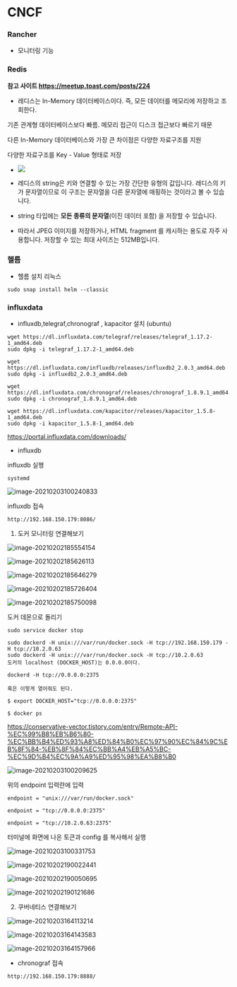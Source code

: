 # CNCF 

### Rancher 

- 모니터링 기능





### Redis

**참고 사이트 https://meetup.toast.com/posts/224**

- 레디스는 In-Memory 데이터베이스이다. 즉, 모든 데이터를 메모리에 저장하고 조회한다.

기존 관계형 데이터베이스보다 빠름. 메모리 접근이 디스크 접근보다 빠르기 때문

다른 In-Memory 데이터베이스와 가장 큰 차이점은 다양한 자료구조를 지원

다양한 자료구조를 Key - Value 형태로 저장



- ![](https://image.toast.com/aaaadh/real/2020/techblog/5%282%29.png)

- 레디스의 string은 키와 연결할 수 있는 가장 간단한 유형의 값입니다. 레디스의 키가 문자열이므로 이 구조는 문자열을 다른 문자열에 매핑하는 것이라고 볼 수 있습니다.

- string 타입에는 **모든 종류의 문자열**(이진 데이터 포함) 을 저장할 수 있습니다.

- 따라서 JPEG 이미지를 저장하거나, HTML fragment 를 캐시하는 용도로 자주 사용합니다. 저장할 수 있는 최대 사이즈는 512MB입니다.

  

### 헬름

- 헬름 설치 리눅스

```
sudo snap install helm --classic
```



### influxdata



- influxdb,telegraf,chronograf , kapacitor 설치 (ubuntu)

```
wget https://dl.influxdata.com/telegraf/releases/telegraf_1.17.2-1_amd64.deb
sudo dpkg -i telegraf_1.17.2-1_amd64.deb

wget https://dl.influxdata.com/influxdb/releases/influxdb2_2.0.3_amd64.deb
sudo dpkg -i influxdb2_2.0.3_amd64.deb

wget https://dl.influxdata.com/chronograf/releases/chronograf_1.8.9.1_amd64.deb
sudo dpkg -i chronograf_1.8.9.1_amd64.deb

wget https://dl.influxdata.com/kapacitor/releases/kapacitor_1.5.8-1_amd64.deb
sudo dpkg -i kapacitor_1.5.8-1_amd64.deb
```

https://portal.influxdata.com/downloads/



-  influxdb 



influxdb 실행

```
systemd
```

![image-20210203100240833](C:\Users\INNOGRID\AppData\Roaming\Typora\typora-user-images\image-20210203100240833.png)





influxdb 접속

```
http://192.168.150.179:8086/
```



1.  도커 모니터링 연결해보기

![image-20210202185554154](C:\Users\INNOGRID\AppData\Roaming\Typora\typora-user-images\image-20210202185554154.png)



![image-20210202185626113](C:\Users\INNOGRID\AppData\Roaming\Typora\typora-user-images\image-20210202185626113.png)



![image-20210202185646279](C:\Users\INNOGRID\AppData\Roaming\Typora\typora-user-images\image-20210202185646279.png)



![image-20210202185726404](C:\Users\INNOGRID\AppData\Roaming\Typora\typora-user-images\image-20210202185726404.png)



![image-20210202185750098](C:\Users\INNOGRID\AppData\Roaming\Typora\typora-user-images\image-20210202185750098.png)



도커 데몬으로 돌리기

```
sudo service docker stop

sudo dockerd -H unix:///var/run/docker.sock -H tcp://192.168.150.179 -H tcp://10.2.0.63
sudo dockerd -H unix:///var/run/docker.sock -H tcp://10.2.0.63
도커의 localhost (DOCKER_HOST)는 0.0.0.0이다.

dockerd -H tcp://0.0.0.0:2375

혹은 이렇게 열어줘도 된다.

$ export DOCKER_HOST="tcp://0.0.0.0:2375"
 
$ docker ps

```

https://conservative-vector.tistory.com/entry/Remote-API-%EC%99%B8%EB%B6%80-%EC%BB%B4%ED%93%A8%ED%84%B0%EC%97%90%EC%84%9C%EB%8F%84-%EB%8F%84%EC%BB%A4%EB%A5%BC-%EC%9D%B4%EC%9A%A9%ED%95%98%EA%B8%B0

![image-20210203100209625](C:\Users\INNOGRID\AppData\Roaming\Typora\typora-user-images\image-20210203100209625.png)





위의 endpoint 입력란에 입력

```
endpoint = "unix:///var/run/docker.sock"

endpoint = "tcp://0.0.0.0:2375"

endpoint = "tcp://10.2.0.63:2375"
```



터미널에 화면에 나온 토큰과 config 를 복사해서 실행

![image-20210203100331753](C:\Users\INNOGRID\AppData\Roaming\Typora\typora-user-images\image-20210203100331753.png)





![image-20210202190022441](C:\Users\INNOGRID\AppData\Roaming\Typora\typora-user-images\image-20210202190022441.png)



![image-20210202190050695](C:\Users\INNOGRID\AppData\Roaming\Typora\typora-user-images\image-20210202190050695.png)



![image-20210202190121686](C:\Users\INNOGRID\AppData\Roaming\Typora\typora-user-images\image-20210202190121686.png)





2. 쿠버네티스 연결해보기



![image-20210203164113214](C:\Users\INNOGRID\AppData\Roaming\Typora\typora-user-images\image-20210203164113214.png)



![image-20210203164143583](C:\Users\INNOGRID\AppData\Roaming\Typora\typora-user-images\image-20210203164143583.png)



![image-20210203164157966](C:\Users\INNOGRID\AppData\Roaming\Typora\typora-user-images\image-20210203164157966.png)









- chronograf 접속

```
http://192.168.150.179:8888/
```





